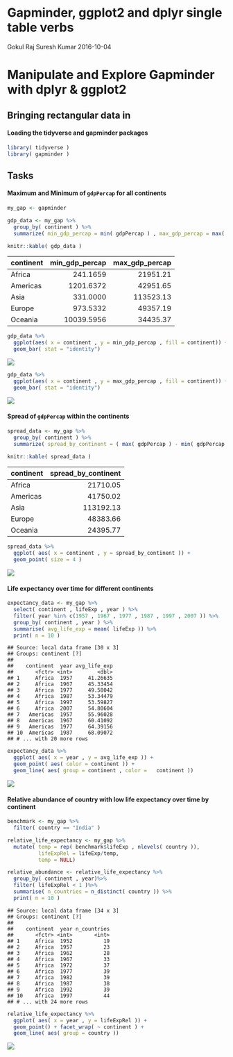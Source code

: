 Gapminder, ggplot2 and dplyr single table verbs
================
Gokul Raj Suresh Kumar
2016-10-04

Manipulate and Explore Gapminder with dplyr & ggplot2
=====================================================

Bringing rectangular data in
----------------------------

#### Loading the tidyverse and gapminder packages

``` r
library( tidyverse )
library( gapminder )
```

Tasks
-----

#### Maximum and Minimum of `gdpPercap` for all continents

``` r
my_gap <- gapminder

gdp_data <- my_gap %>% 
  group_by( continent ) %>% 
  summarize( min_gdp_percap = min( gdpPercap ) , max_gdp_percap = max( gdpPercap ))

knitr::kable( gdp_data )
```

| continent |  min\_gdp\_percap|  max\_gdp\_percap|
|:----------|-----------------:|-----------------:|
| Africa    |          241.1659|          21951.21|
| Americas  |         1201.6372|          42951.65|
| Asia      |          331.0000|         113523.13|
| Europe    |          973.5332|          49357.19|
| Oceania   |        10039.5956|          34435.37|

``` r
gdp_data %>% 
  ggplot(aes( x = continent , y = min_gdp_percap , fill = continent)) +
  geom_bar( stat = "identity")
```

![](hw03_gapminder-ggplot2-dplyr_files/figure-markdown_github/unnamed-chunk-3-1.png)

``` r
gdp_data %>% 
  ggplot(aes( x = continent , y = max_gdp_percap , fill = continent)) +
  geom_bar( stat = "identity")
```

![](hw03_gapminder-ggplot2-dplyr_files/figure-markdown_github/unnamed-chunk-3-2.png)

#### Spread of `gdpPercap` within the continents

``` r
spread_data <- my_gap %>%
  group_by( continent ) %>% 
  summarize( spread_by_continent = ( max( gdpPercap ) - min( gdpPercap )))

knitr::kable( spread_data )
```

| continent |  spread\_by\_continent|
|:----------|----------------------:|
| Africa    |               21710.05|
| Americas  |               41750.02|
| Asia      |              113192.13|
| Europe    |               48383.66|
| Oceania   |               24395.77|

``` r
spread_data %>%
  ggplot( aes( x = continent , y = spread_by_continent )) + 
  geom_point( size = 4 )
```

![](hw03_gapminder-ggplot2-dplyr_files/figure-markdown_github/unnamed-chunk-5-1.png)

#### Life expectancy over time for different continents

``` r
expectancy_data <- my_gap %>%
  select( continent , lifeExp , year ) %>%
  filter( year %in% c(1957 , 1967 , 1977 , 1987 , 1997 , 2007 )) %>% 
  group_by( continent , year ) %>% 
  summarise( avg_life_exp = mean( lifeExp )) %>% 
  print( n = 10 )
```

    ## Source: local data frame [30 x 3]
    ## Groups: continent [?]
    ## 
    ##    continent  year avg_life_exp
    ##       <fctr> <int>        <dbl>
    ## 1     Africa  1957     41.26635
    ## 2     Africa  1967     45.33454
    ## 3     Africa  1977     49.58042
    ## 4     Africa  1987     53.34479
    ## 5     Africa  1997     53.59827
    ## 6     Africa  2007     54.80604
    ## 7   Americas  1957     55.96028
    ## 8   Americas  1967     60.41092
    ## 9   Americas  1977     64.39156
    ## 10  Americas  1987     68.09072
    ## # ... with 20 more rows

``` r
expectancy_data %>%
  ggplot( aes( x = year , y = avg_life_exp )) + 
  geom_point( aes( color = continent )) + 
  geom_line( aes( group = continent , color =   continent ))
```

![](hw03_gapminder-ggplot2-dplyr_files/figure-markdown_github/unnamed-chunk-7-1.png)

#### Relative abundance of country with low life expectancy over time by continent

``` r
benchmark <- my_gap %>% 
  filter( country == "India" )

relative_life_expectancy <- my_gap %>% 
  mutate( temp = rep( benchmark$lifeExp , nlevels( country )), 
          lifeExpRel = lifeExp/temp, 
          temp = NULL)

relative_abundance <- relative_life_expectancy %>%
  group_by( continent , year)%>% 
  filter( lifeExpRel < 1 )%>% 
  summarise( n_countries = n_distinct( country )) %>% 
  print( n = 10 )
```

    ## Source: local data frame [34 x 3]
    ## Groups: continent [?]
    ## 
    ##    continent  year n_countries
    ##       <fctr> <int>       <int>
    ## 1     Africa  1952          19
    ## 2     Africa  1957          23
    ## 3     Africa  1962          28
    ## 4     Africa  1967          33
    ## 5     Africa  1972          37
    ## 6     Africa  1977          39
    ## 7     Africa  1982          39
    ## 8     Africa  1987          38
    ## 9     Africa  1992          39
    ## 10    Africa  1997          44
    ## # ... with 24 more rows

``` r
relative_life_expectancy %>%
  ggplot( aes( x = year , y = lifeExpRel )) + 
  geom_point() + facet_wrap( ~ continent ) + 
  geom_line( aes( group = country ))
```

![](hw03_gapminder-ggplot2-dplyr_files/figure-markdown_github/unnamed-chunk-9-1.png)
